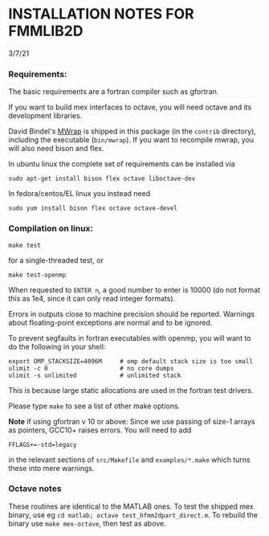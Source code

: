 # INSTALLATION NOTES FOR FMMLIB2D

3/7/21

### Requirements:

The basic requirements are a fortran compiler such as gfortran.

If you want to build mex interfaces to octave, you will need octave and its
development libraries.

David Bindel's [MWrap](http://www.cs.cornell.edu/~bindel/sw/mwrap/) is shipped in this package (in the `contrib` directory), including the executable
(`bin/mwrap`). If you want to recompile mwrap, you will also need bison and flex.

In ubuntu linux the complete set of requirements can be installed via

`sudo apt-get install bison flex octave liboctave-dev`

In fedora/centos/EL linux you instead need

`sudo yum install bison flex octave octave-devel`



### Compilation on linux:

`make test`

for a single-threaded test, or

`make test-openmp`

When requested to `ENTER n`, a good number to enter is 10000 (do not format this
as 1e4, since it can only read integer formats).

Errors in outputs close to machine precision should be reported. 
Warnings about floating-point exceptions are normal and to be ignored.


To prevent segfaults in fortran executables with openmp, you will want to do the following in your shell:

```
export OMP_STACKSIZE=4096M     # omp default stack size is too small
ulimit -c 0                    # no core dumps
ulimit -s unlimited            # unlimited stack
```

This is because large static allocations are used in the fortran test drivers.

Please type `make` to see a list of other make options.


**Note** if using gfortran v 10 or above: Since we use passing of size-1 arrays
as pointers, GCC10+ raises errors. You will need to add
```
FFLAGS+=-std=legacy
```
in the relevant sections of `src/Makefile` and `examples/*.make`
which turns these into mere warnings.


### Octave notes

These routines are identical to the MATLAB ones.
To test the shipped mex binary, use eg
`cd matlab; octave test_hfmm2dpart_direct.m`.
To rebuild the binary use `make mex-octave`, then test as above.

